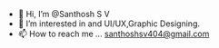 - 👋 Hi, I’m @Santhosh S V
- 👀 I’m interested in and UI/UX,Graphic Designing.
- 📫 How to reach me ...
santhoshsv404@gmail.com  


<!---
Santhoshsv404/Santhoshsv404 is a ✨ special ✨ repository because its `README.md` (this file) appears on your GitHub profile.
You can click the Preview link to take a look at your changes.
--->
